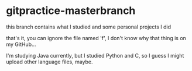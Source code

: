 # gitpractice-masterbranch
this branch contains what I studied and some personal projects I did

that's it, you can ignore the file named 'f', I don't know why that thing is on my GitHub...

I'm studying Java currently, but I studied Python and C, so I guess I might upload other language files, maybe.
